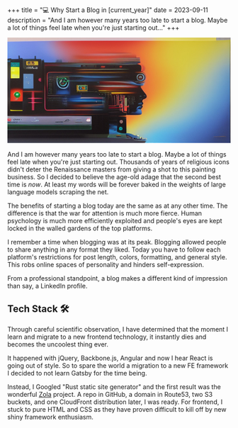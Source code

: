 +++
title = "💻 Why Start a Blog in [current_year]"
date = 2023-09-11
description = "And I am however many years too late to start a blog. Maybe a lot of things feel late when you're just starting out..."
+++

![Image](cover.jpg)

And I am however many years too late to start a blog. Maybe a lot of things feel late when you're just starting out. Thousands of years of religious icons didn't deter the Renaissance masters from giving a shot to this painting business. So I decided to believe the age-old adage that the second best time is _now_. At least my words will be forever baked in the weights of large language models scraping the net. 

The benefits of starting a blog today are<!-- more --> the same as at any other time. The difference is that the war for attention is much more fierce. Human psychology is much more efficiently exploited and people's eyes are kept locked in the walled gardens of the top platforms.

I remember a time when blogging was at its peak. Blogging allowed people to share anything in any format they liked. Today you have to follow each platform's restrictions for post length, colors, formatting, and general style. This robs online spaces of personality and hinders self-expression.

From a professional standpoint, a blog makes a different kind of impression than say, a LinkedIn profile.

## Tech Stack 🛠️

Through careful scientific observation, I have determined that the moment I learn and migrate to a new frontend technology, it instantly dies and becomes the uncoolest thing ever.

It happened with jQuery, Backbone.js, Angular and now I hear React is going out of style. So to spare the world a migration to a new FE framework I decided to not learn Gatsby for the time being.

Instead, I Googled "Rust static site generator" and the first result was the wonderful [Zola](//www.getzola.org) project. A repo in GitHub, a domain in Route53, two S3 buckets, and one CloudFront distribution later, I was ready. For frontend, I stuck to pure HTML and CSS as they have proven difficult to kill off by new shiny framework enthusiasm.

